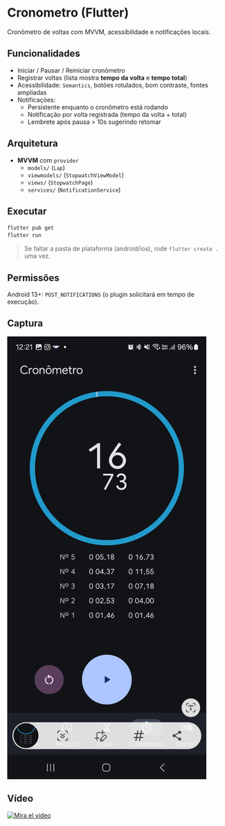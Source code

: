 # Cronometro (Flutter)

Cronômetro de voltas com MVVM, acessibilidade e notificações locais.

## Funcionalidades
- Iniciar / Pausar / Reiniciar cronômetro
- Registrar voltas (lista mostra **tempo da volta** e **tempo total**)
- Acessibilidade: `Semantics`, botões rotulados, bom contraste, fontes ampliadas
- Notificações:
  - Persistente enquanto o cronômetro está rodando
  - Notificação por volta registrada (tempo da volta + total)
  - Lembrete após pausa > 10s sugerindo retomar

## Arquitetura
- **MVVM** com `provider`
  - `models/` (`Lap`)
  - `viewmodels/` (`StopwatchViewModel`)
  - `views/` (`StopwatchPage`)
  - `services/` (`NotificationService`)

## Executar
```bash
flutter pub get
flutter run
```
> Se faltar a pasta de plataforma (android/ios), rode `flutter create .` uma vez.

## Permissões
Android 13+: `POST_NOTIFICATIONS` (o plugin solicitará em tempo de execução).

## Captura
![screenshot](docs/screenshot.png)

## Vídeo
[![Mira el video](https://img.youtube.com/vi/eicSrLuzb_M/hqdefault.jpg)](https://www.youtube.com/watch?v=eicSrLuzb_M)
